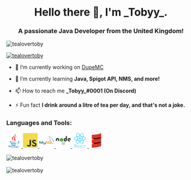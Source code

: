 <h1 align="center">Hello there 👋, I'm _Tobyy_.</h1>
<h3 align="center">A passionate Java Developer from the United Kingdom!</h3>

<p align="left"> <img src="https://komarev.com/ghpvc/?username=tobyy-celestialpvp&label=Profile%20views&color=0e75b6&style=flat" alt="tealovertoby" /> </p>

<p align="left"> <a href="https://github.com/ryo-ma/github-profile-trophy"><img src="https://github-profile-trophy.vercel.app/?username=tealovertoby" alt="tealovertoby" /></a> </p>

- 🔭 I’m currently working on [DupeMC](https://dupemc.net)

- 🌱 I’m currently learning **Java, Spigot API, NMS, and more!**

- 📫 How to reach me **\_Tobyy\_#0001 (On Discord)**

- ⚡ Fun fact **I drink around a litre of tea per day, and that's not a joke.**

<h3 align="left">Languages and Tools:</h3>
<p align="left"> <a href="https://www.java.com" target="_blank" rel="noreferrer"> <img src="https://raw.githubusercontent.com/devicons/devicon/master/icons/java/java-original.svg" alt="java" width="40" height="40"/> </a> <a href="https://developer.mozilla.org/en-US/docs/Web/JavaScript" target="_blank" rel="noreferrer"> <img src="https://raw.githubusercontent.com/devicons/devicon/master/icons/javascript/javascript-original.svg" alt="javascript" width="40" height="40"/> </a> <a href="https://www.mysql.com/" target="_blank" rel="noreferrer"> <img src="https://raw.githubusercontent.com/devicons/devicon/master/icons/mysql/mysql-original-wordmark.svg" alt="mysql" width="40" height="40"/> </a> <a href="https://nodejs.org" target="_blank" rel="noreferrer"> <img src="https://raw.githubusercontent.com/devicons/devicon/master/icons/nodejs/nodejs-original-wordmark.svg" alt="nodejs" width="40" height="40"/> </a> <a href="https://reactjs.org/" target="_blank" rel="noreferrer"> <img src="https://raw.githubusercontent.com/devicons/devicon/master/icons/react/react-original-wordmark.svg" alt="react" width="40" height="40"/> </a> <a href="https://www.scala-lang.org" target="_blank" rel="noreferrer"> <img src="https://raw.githubusercontent.com/devicons/devicon/master/icons/scala/scala-original.svg" alt="scala" width="40" height="40"/> </a> </p>

<p><img align="center" src="https://github-readme-stats.vercel.app/api/top-langs?username=tealovertoby&show_icons=true&locale=en&layout=compact" alt="tealovertoby" /></p>

<p><img align="center" src="https://github-readme-streak-stats.herokuapp.com/?user=tealovertoby&" alt="tealovertoby" /></p>
